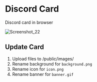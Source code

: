 <h1 align='left'>Discord Card</h1>

<p align='left'>Discord card in browser</p>

![Screenshot_22](https://github.com/Pani-Kaz/Discord-Card/assets/88319450/109e5932-7551-4b44-adac-88efae05e507)

###

<h2 align='left'>Update Card</h2>

1. Upload files to /public/images/
2. Rename background for `background.png`
3. Rename icon for `icon.png`
4. Rename banner for `banner.gif`


